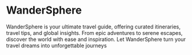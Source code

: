 # WanderSphere
WanderSphere is your ultimate travel guide, offering curated itineraries, travel tips, and global insights. From epic adventures to serene escapes, discover the world with ease and inspiration. Let WanderSphere turn your travel dreams into unforgettable journeys
